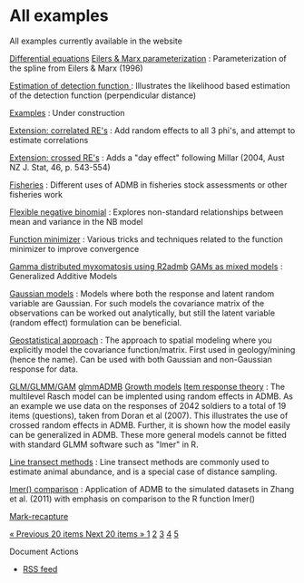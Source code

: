 #  All examples

All examples currently available in the website

[Differential equations][1]
[Eilers & Marx parameterization][2]
:  Parameterization of the spline from Eilers & Marx (1996)

[Estimation of detection function ][3]
:  Illustrates the likelihood based estimation of the detection function (perpendicular distance)

[Examples][4]
:  Under construction

[Extension: correlated RE's][5]
:  Add random effects to all 3 phi's, and attempt to estimate correlations

[Extension: crossed RE's][6]
:  Adds a "day effect" following Millar (2004, Aust NZ J. Stat, 46, p. 543-554)

[Fisheries][7]
:  Different uses of ADMB in fisheries stock assessments or other fisheries work

[Flexible negative binomial][8]
:  Explores non-standard relationships between mean and variance in the NB model

[Function minimizer][9]
:  Various tricks and techniques related to the function minimizer to improve convergence

[Gamma distributed myxomatosis using R2admb][10]
[GAMs as mixed models][11]
:  Generalized Additive Models

[Gaussian models][12]
:  Models where both the response and latent random variable are Gaussian. For such models the covariance matrix of the observations can be worked out analytically, but still the latent variable (random effect) formulation can be beneficial.

[Geostatistical approach][13]
:  The approach to spatial modeling where you explicitly model the covariance function/matrix. First used in geology/mining (hence the name). Can be used with both Gaussian and non-Gaussian response for data.

[GLM/GLMM/GAM][14]
[glmmADMB][15]
[Growth models][16]
[Item response theory][17]
:  The multilevel Rasch model can be implented using random effects in ADMB. As an example we use data on the responses of 2042 soldiers to a total of 19 items (questions), taken from Doran et al (2007). This illustrates the use of crossed random effects in ADMB. Further, it is shown how the model easily can be generalized in ADMB. These more general models cannot be fitted with standard GLMM software such as "lmer" in R.

[Line transect methods][18]
:  Line transect methods are commonly used to estimate animal abundance, and is a special case of distance sampling.

[lmer() comparison][19]
:  Application of ADMB to the simulated datasets in Zhang et al. (2011) with emphasis on comparison to the R function lmer()

[Mark-recapture][20]

[ « Previous 20 items ][21] [ Next 20 items » ][22] [1][21] [2]  [3][22] [4][23] [5][24]

Document Actions

* [RSS feed][25]

[1]: differential-equations.html
[2]: glmm-generalized-linear-mixed-models/gams-as-mixed-models/generalized-additive-models.html
[3]: sampling/line-transect-methods/estimation-of-detection-function.html
[4]: http://www.admb-project.org/examples
[5]: growth-models/orange-trees/extension-correlated-res.html
[6]: growth-models/orange-trees/extension-crossed-res.html
[7]: fisheries.html
[8]: glmm-generalized-linear-mixed-models/count-data/flexible-negative-binomial-model.html
[9]: function-minimization.html
[10]: r-stuff/gamma-distributed-myxomatosis-using-r2admb.html
[11]: glmm-generalized-linear-mixed-models/gams-as-mixed-models.html
[12]: glmm-generalized-linear-mixed-models/gaussian-models.html
[13]: spatial-models/the-geostatistical-approach.html
[14]: glmm-generalized-linear-mixed-models.html
[15]: r-stuff/glmmadmb.html
[16]: growth-models.html
[17]: categorical-data/item-response-theory-irt-and-the-multilevel-rasch-model-1.html
[18]: sampling/line-transect-methods.html
[19]: r-stuff/lmer-comparison.html
[20]: mark-recapture.html
[21]: copy_of_new-examples51a2.html?b_start:int=0
[22]: copy_of_new-examplesa891.html?b_start:int=40
[23]: copy_of_new-examples3849.html?b_start:int=60
[24]: copy_of_new-examples9f54.html?b_start:int=80
[25]: copy_of_new-examples/RSS ""
